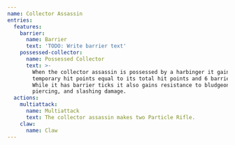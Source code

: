 ```yaml
---
name: Collector Assassin
entries:
  features:
    barrier:
      name: Barrier
      text: 'TODO: Write barrier text'
    possessed-collector:
      name: Possessed Collector
      text: >-
        When the collector assassin is possessed by a harbinger it gains
        temporary hit points equal to its total hit points and 6 barrier ticks.
        While it has barrier ticks it also gains resistance to bludgeoning,
        piercing, and slashing damage.
  actions:
    multiattack:
      name: Multiattack
      text: The collector assassin makes two Particle Rifle.
    claw:
      name: Claw
---
```

